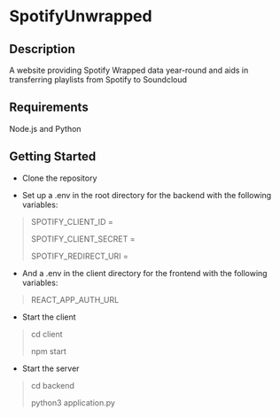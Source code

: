 # SpotifyUnwrapped

## Description
A website providing Spotify Wrapped data year-round and aids in transferring playlists from Spotify to Soundcloud


## Requirements
Node.js and Python

## Getting Started

- Clone the repository

- Set up a .env in the root directory for the backend with the following variables:
> SPOTIFY_CLIENT_ID = 
>
> SPOTIFY_CLIENT_SECRET = 
>
> SPOTIFY_REDIRECT_URI =

- And a .env in the client directory for the frontend with the following variables:

> REACT_APP_AUTH_URL


- Start the client

> cd client
>
> npm start


- Start the server

> cd backend
>
> python3 application.py
